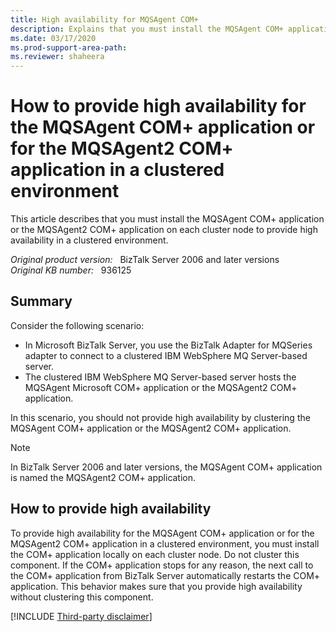```yaml
---
title: High availability for MQSAgent COM+
description: Explains that you must install the MQSAgent COM+ application or the MQSAgent2 COM+ application on each cluster node to provide high availability in a clustered environment.
ms.date: 03/17/2020
ms.prod-support-area-path: 
ms.reviewer: shaheera
---
```

# How to provide high availability for the MQSAgent COM+ application or for the MQSAgent2 COM+ application in a clustered environment

This article describes that you must install the MQSAgent COM+ application or the MQSAgent2 COM+ application on each cluster node to provide high availability in a clustered environment.

_Original product version:_ &nbsp; BizTalk Server 2006 and later versions  
_Original KB number:_ &nbsp; 936125

## Summary

Consider the following scenario:

- In Microsoft BizTalk Server, you use the BizTalk Adapter for MQSeries adapter to connect to a clustered IBM WebSphere MQ Server-based server.
- The clustered IBM WebSphere MQ Server-based server hosts the MQSAgent Microsoft COM+ application or the MQSAgent2 COM+ application.

In this scenario, you should not provide high availability by clustering the MQSAgent COM+ application or the MQSAgent2 COM+ application.

> [!NOTE]
> In BizTalk Server 2006 and later versions, the MQSAgent COM+ application is named the MQSAgent2 COM+ application.

## How to provide high availability

To provide high availability for the MQSAgent COM+ application or for the MQSAgent2 COM+ application in a clustered environment, you must install the COM+ application locally on each cluster node. Do not cluster this component. If the COM+ application stops for any reason, the next call to the COM+ application from BizTalk Server automatically restarts the COM+ application. This behavior makes sure that you provide high availability without clustering this component.

[!INCLUDE [Third-party disclaimer](../includes/third-party-disclaimer.md)]
